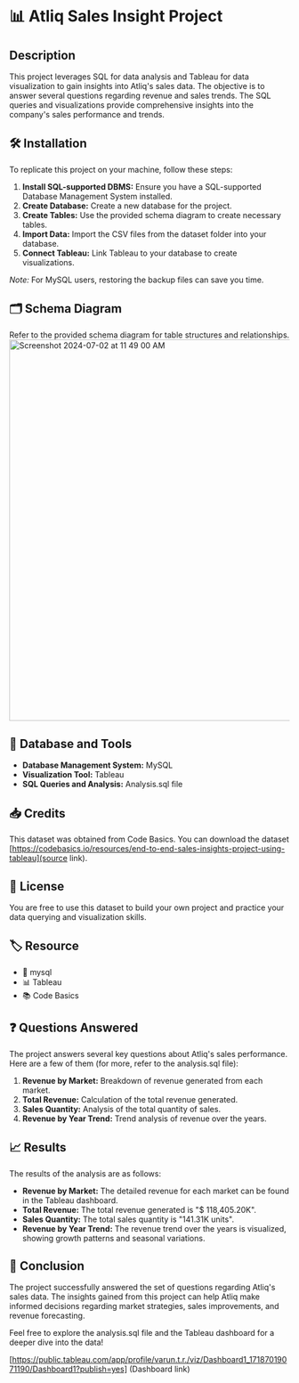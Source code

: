 # 📊 Atliq Sales Insight Project

## Description
This project leverages SQL for data analysis and Tableau for data visualization to gain insights into Atliq's sales data. The objective is to answer several questions regarding revenue and sales trends. The SQL queries and visualizations provide comprehensive insights into the company's sales performance and trends.

## 🛠️ Installation
To replicate this project on your machine, follow these steps:

1. **Install SQL-supported DBMS:** Ensure you have a SQL-supported Database Management System installed.
2. **Create Database:** Create a new database for the project.
3. **Create Tables:** Use the provided schema diagram to create necessary tables.
4. **Import Data:** Import the CSV files from the dataset folder into your database.
5. **Connect Tableau:** Link Tableau to your database to create visualizations.

*Note:* For MySQL users, restoring the backup files can save you time.

## 🗂️ Schema Diagram
Refer to the provided schema diagram for table structures and relationships.
<img width="685" alt="Screenshot 2024-07-02 at 11 49 00 AM" src="https://github.com/varun-TR/Atliq_sales_insights/assets/67640037/a40179fc-272c-4aba-9ec4-13bb605508f4">


## 🧰 Database and Tools
- **Database Management System:** MySQL
- **Visualization Tool:** Tableau
- **SQL Queries and Analysis:** Analysis.sql file

## 📥 Credits
This dataset was obtained from Code Basics. You can download the dataset [https://codebasics.io/resources/end-to-end-sales-insights-project-using-tableau](source link).

## 📜 License
You are free to use this dataset to build your own project and practice your data querying and visualization skills.

## 🏷️ Resource
- 🐬 mysql
- 📊 Tableau
- 📚 Code Basics

## ❓ Questions Answered
The project answers several key questions about Atliq's sales performance. Here are a few of them (for more, refer to the analysis.sql file):

1. **Revenue by Market:** Breakdown of revenue generated from each market.
2. **Total Revenue:** Calculation of the total revenue generated.
3. **Sales Quantity:** Analysis of the total quantity of sales.
4. **Revenue by Year Trend:** Trend analysis of revenue over the years.

## 📈 Results
The results of the analysis are as follows:

- **Revenue by Market:** The detailed revenue for each market can be found in the Tableau dashboard.
- **Total Revenue:** The total revenue generated is "$ 118,405.20K".
- **Sales Quantity:** The total sales quantity is "141.31K units".
- **Revenue by Year Trend:** The revenue trend over the years is visualized, showing growth patterns and seasonal variations.

## 🎯 Conclusion
The project successfully answered the set of questions regarding Atliq's sales data. The insights gained from this project can help Atliq make informed decisions regarding market strategies, sales improvements, and revenue forecasting.

Feel free to explore the analysis.sql file and the Tableau dashboard for a deeper dive into the data!

[https://public.tableau.com/app/profile/varun.t.r./viz/Dashboard1_17187019071190/Dashboard1?publish=yes] (Dashboard link)
